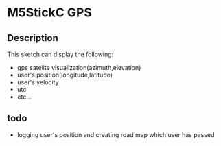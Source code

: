 # M5StickC GPS
## Description
This sketch can display the following:
- gps satelite visualization(azimuth,elevation)
- user's position(longitude,latitude)
- user's velocity
- utc
- etc...

## todo
- logging user's position and creating road map which user has passed
